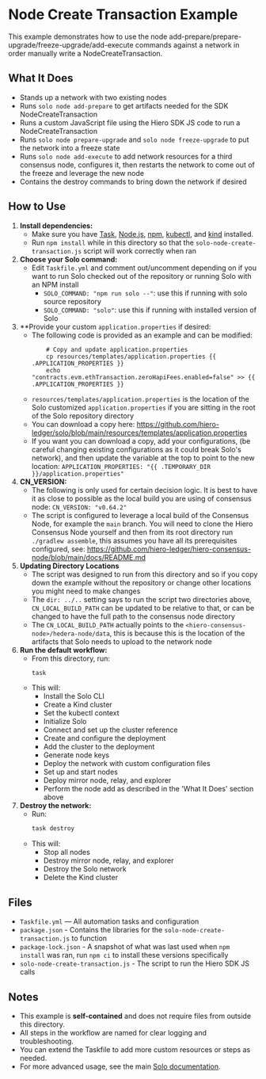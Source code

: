 # Node Create Transaction Example

This example demonstrates how to use the node add-prepare/prepare-upgrade/freeze-upgrade/add-execute commands against a network in order manually write a NodeCreateTransaction.

## What It Does
- Stands up a network with two existing nodes
- Runs `solo node add-prepare` to get artifacts needed for the SDK NodeCreateTransaction
- Runs a custom JavaScript file using the Hiero SDK JS code to run a NodeCreateTransaction
- Runs `solo node prepare-upgrade` and `solo node freeze-upgrade` to put the network into a freeze state
- Runs `solo node add-execute` to add network resources for a third consensus node, configures it, then restarts the network to come out of the freeze and leverage the new node
- Contains the destroy commands to bring down the network if desired

## How to Use
1. **Install dependencies:**
    - Make sure you have [Task](https://taskfile.dev/), [Node.js](https://nodejs.org/), [npm](https://www.npmjs.com/), [kubectl](https://kubernetes.io/docs/tasks/tools/), and [kind](https://kind.sigs.k8s.io/) installed.
    - Run `npm install` while in this directory so that the `solo-node-create-transaction.js` script will work correctly when ran
2. **Choose your Solo command:**
    - Edit `Taskfile.yml` and comment out/uncomment depending on if you want to run Solo checked out of the repository or running Solo with an NPM install
      - `SOLO_COMMAND: "npm run solo --"`: use this if running with solo source repository
      - `SOLO_COMMAND: "solo"`: use this if running with installed version of Solo
3. **Provide your custom `application.properties` if desired:
    - The following code is provided as an example and can be modified:
      ```
          # Copy and update application.properties
          cp resources/templates/application.properties {{ .APPLICATION_PROPERTIES }}
          echo "contracts.evm.ethTransaction.zeroHapiFees.enabled=false" >> {{ .APPLICATION_PROPERTIES }}
      ```
    - `resources/templates/application.properties` is the location of the Solo customized `application.properties` if you are sitting in the root of the Solo repository directory
    - You can download a copy here: <https://github.com/hiero-ledger/solo/blob/main/resources/templates/application.properties>
    - If you want you can download a copy, add your configurations, (be careful changing existing configurations as it could break Solo's network), and then update the variable at the top to point to the new location: `APPLICATION_PROPERTIES: "{{ .TEMPORARY_DIR }}/application.properties"`
4. **CN_VERSION:**
    - The following is only used for certain decision logic.  It is best to have it as close to possible as the local build you are using of consensus node: `CN_VERSION: "v0.64.2"`
    - The script is configured to leverage a local build of the Consensus Node, for example the `main` branch.  You will need to clone the Hiero Consensus Node yourself and then from its root directory run `./gradlew assemble`, this assumes you have all its prerequisites configured, see: <https://github.com/hiero-ledger/hiero-consensus-node/blob/main/docs/README.md>
5. **Updating Directory Locations**
    - The script was designed to run from this directory and so if you copy down the example without the repository or change other locations you might need to make changes
    - The `dir: ../..` setting says to run the script two directories above, `CN_LOCAL_BUILD_PATH` can be updated to be relative to that, or can be changed to have the full path to the consensus node directory
    - The `CN_LOCAL_BUILD_PATH` actually points to the `<hiero-consensus-node>/hedera-node/data`, this is because this is the location of the artifacts that Solo needs to upload to the network node
6. **Run the default workflow:**
    - From this directory, run:
      ```sh
      task
      ```
    - This will:
        - Install the Solo CLI
        - Create a Kind cluster
        - Set the kubectl context
        - Initialize Solo
        - Connect and set up the cluster reference
        - Create and configure the deployment
        - Add the cluster to the deployment
        - Generate node keys
        - Deploy the network with custom configuration files
        - Set up and start nodes
        - Deploy mirror node, relay, and explorer
        - Perform the node add as described in the 'What It Does' section above
4. **Destroy the network:**
    - Run:
      ```sh
      task destroy
      ```
    - This will:
        - Stop all nodes
        - Destroy mirror node, relay, and explorer
        - Destroy the Solo network
        - Delete the Kind cluster

## Files
- `Taskfile.yml` — All automation tasks and configuration
- `package.json` - Contains the libraries for the `solo-node-create-transaction.js` to function
- `package-lock.json` - A snapshot of what was last used when `npm install` was ran, run `npm ci` to install these versions specifically
- `solo-node-create-transaction.js` - The script to run the Hiero SDK JS calls

## Notes
- This example is **self-contained** and does not require files from outside this directory.
- All steps in the workflow are named for clear logging and troubleshooting.
- You can extend the Taskfile to add more custom resources or steps as needed.
- For more advanced usage, see the main [Solo documentation](https://github.com/hashgraph/solo).
